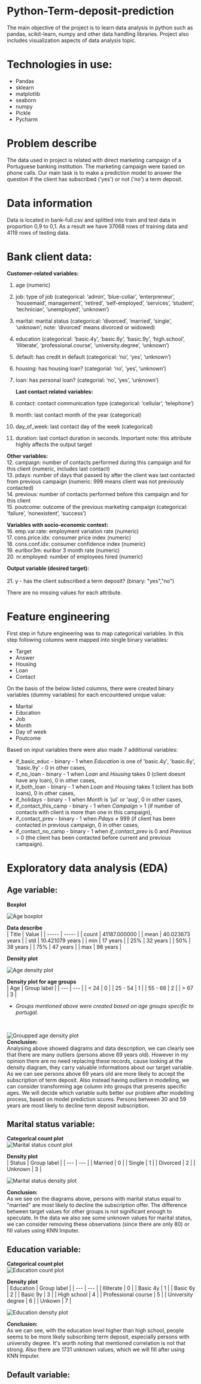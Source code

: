 # Python-Term-deposit-prediction
The main objective of the project is to learn data analysis in python such as pandas, scikit-learn, numpy and other data handling libraries. Project also includes visualization aspects of data analysis topic.

# Technologies in use:
- Pandas
- sklearn
- matplotlib
- seaborn
- numpy
- Pickle
- Pycharm

# Problem describe
The data used in project is related with direct marketing campaign of a Portuguese banking institution. The marketing campaign were based on phone calls. Our main task is to make a prediction model to answer the question if the client has subscribed ('yes') or not ('no') a term deposit.

# Data information
Data is located in bank-full.csv and splitted into train and test data in proportion 0,9 to 0,1. As a result we have 37068 rows of training data and 4119 rows of testing data. 
# Bank client data:

**Customer-related variables:**  
1. age (numeric)  
2. job: type of job (categorical: ‘admin’, ‘blue-collar’,  ‘enterpreneur’, ‘housemaid’, management’, ‘retired’, ‘self-employed’, ‘services’, ‘student’, ‘technician’, ‘unemployed’, ‘unknown’)  
3. marital: marital status (categorical: ‘divorced’, ‘married’, ‘single’, ‘unknown’; note: ‘divorced’ means divorced or widowed)  
4. education (categorical: ‘basic.4y’, ‘basic.6y’, ‘basic.9y’, ‘high.school’, ‘illiterate’, ‘professional.course’, ‘university.degree’, ‘unknown’)  
5. default: has credit in default (categorical: ‘no’, ‘yes’, ‘unknown’)  
6. housing: has housing loan? (categorial: ‘no’, ‘yes’, ‘unknown’)  
7. loan: has personal loan? (categorial: ‘no’, ‘yes’, ‘unknown’)  

   **Last contact related variables:**   
 8.  contact: contact communication type (categorical: ‘cellular’, ‘telephone’)  
 9.  month: last contact month of the year (categorical)  
 10. day_of_week: last contact day of the week (categorical)  
 11. duration: last contact duration in seconds. Important note: this attribute highly affects the output target  

  **Other variables:** <br/>
 12.   campaign: number of contacts performed during this campaign and for this client (numeric, includes last contact)  
 13.   pdays: number of days that passed by after the client was last contacted from previous campaign (numeric: 999 means client was not previously contacted)  
 14.   previous: number of contacts performed before this campaign and for this client  
 15.   poutcome: outcome of the previous marketing campaign (categorical: ‘failure’, ‘nonexistent’, ‘success’)  

  **Variables with socio-economic context:**  
  16. emp.var.rate: employment variation rate (numeric)  
  17. cons.price.idx: consumer price index (numeric)  
  18. cons.conf.idx: consumer confidence index (numeric)  
  19. euribor3m: euribor 3 month rate (numeric)  
  20. nr.employed: number of employees hired (numeric)  

  **Output variable (desired target):**<br/>  
    21. y - has the client subscribed a term deposit? (binary: "yes","no")

There are no missing values for each attribute.

# Feature engineering
First step in future engineering was to map categorical variables. In this step following columns were mapped into single binary variables:
- Target
- Answer
- Housing
- Loan
- Contact 

On the basis of the below listed columns, there were created binary variables (dummy variables) for each encountered unique value:
- Marital
- Education
- Job
- Month
- Day of week
- Poutcome

Based on input variables there were also made 7 additional variables:
- if_basic_educ - binary - 1 when <i>Education</i> is one of 'basic.4y', 'basic.6y', 'basic.9y' - 0 in other cases,
- if_no_loan - binary - 1 when <i>Loan</i> and <i>Housing</i> takes 0 (client doesnt have any loan), 0 in other cases,
- if_both_loan - binary - 1 when <i>Loan</i> and <i>Housing</i> takes 1 (client has both loans), 0 in other cases,
- if_holidays - binary - 1 when <i>Month</i> is 'jul' or 'aug', 0 in other cases,
- if_contact_this_camp - binary - 1 when <i>Campaign</i> > 1 (if number of contacts with client is more than one in this campaign),
- if_contact_prev - binary - 1 when <i>Pdays</i> ≠ 999 (if client has been contacted in previous campaign, 0 in other cases,
- if_contact_no_camp - binary - 1 when <i>if_contact_prev</i> is 0 and <i>Previous</i> > 0 (the client has been contacted before current and previous campaign).

# Exploratory data analysis (EDA)

## Age variable:
**Boxplot**<br/>

![Age boxplot](Diagrams/wiek_boxplot.png "Age boxplot")

**Data describe**<br/>
| Title | Value |
| ----- | ----- |
| count | 41187.000000 |
| mean | 40.023673 years |
| std | 10.421079 years |
| min | 17 years |
| 25% | 32 years |
| 50% | 38 years |
| 75% | 47 years |
| max | 98 years |

**Density plot**<br/>

![Age density plot](Diagrams/wiek_kdeplot.png "Age density plot")

**Density plot for age groups**<br/>
| Age | Group label |
| --- | --- |
| < 24 | 0 |
| 25 - 54 | 1 |
| 55 - 66 | 2 |
| > 67 | 3 |

* *Groups mentioned above were created based on age groups specific to portugal.*
<br/>

![Groupped age density plot](Diagrams/wiek_gkdeplot.png "Groupped age density plot")
<br/>**Conclusion:**<br/>
Analysing above showed diagrams and data description, we can clearly see that there are many outliers (persons above 69 years old). However in my opinion there are no need replacing these records, cause looking at the density diagram, they carry valuable informations about our target variable. As we can see persons above 69 years old are more likely to accept the subscription of term deposit. Also instead having outliers in modelling, we can consider transforming age column into groups that presents specific ages. We will decide which variable suits better our problem after modelling process, based on model prediction scores. Persons between 30 and 59 years are most likely to decline term deposit subscription.

## Marital status variable:
**Categorical count plot**<br/>
![Marital status count plot](Diagrams/status_countplot.png "Marital status count plot")

**Density plot**<br/>
| Status | Group label |
| --- | --- |
| Married | 0 |
| Single | 1 |
| Divorced | 2 |
| Unknown | 3 |

![Marital status density plot](Diagrams/status_gkdeplot.png "Marital status density plot")<br/>

**Conclusion:**<br/>
As we see on the diagrams above, persons with marital status equal to "married" are most likely to decline the subscription offer. The difference between target values for other groups is not significant enough to speculate. In the data we also see some unknown values for marital status, we can consider removing these observations (since there are only 80) or fill values using KNN Imputer. <br/>

## Education variable:
**Categorical count plot**<br/>
![Education count plot](Diagrams/education_countplot.png "Education count plot")

**Density plot**<br/>
| Education | Group label |
| --- | --- |
| Illiterate | 0 |
| Basic 4y | 1 |
| Basic 6y | 2 |
| Basic 9y | 3 |
| High school | 4 |
| Professional course | 5 |
| University degree | 6 |
| Unkown | 7 |

![Education density plot](Diagrams/education_gkdeplot.png "Education density plot")<br/>

**Conclusion:**<br/>
As we can see, with the education level higher than high school, people seems to be more likely subscribing term deposit, especially persons with university degree. It's worth noting that mentioned correlation is not that strong. Also there are 1731 unknown values, which we will fill after using KNN Imputer.<br/>

## Default variable:

